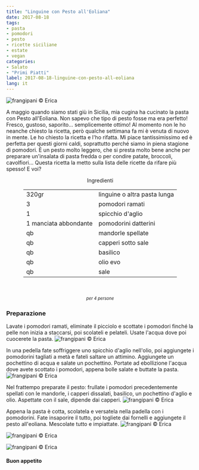 ```yaml
---
title: "Linguine con Pesto all'Eoliana"
date: 2017-08-18
tags:
- pasta
- pomodori
- pesto 
- ricette siciliane
- estate
- vegan
categories:
- Salato
- "Primi Piatti"
label: 2017-08-18-linguine-con-pesto-all-eoliana
lang: it
---
```

![](header.jpg "frangipani © Erica")

A maggio quando siamo stati giù in Sicilia, mia cugina ha cucinato la pasta con Pesto all'Eoliana. Non sapevo che tipo di pesto fosse ma era perfetto! Fresco, gustoso, saporito... semplicemente ottimo! Al momento non le ho neanche chiesto la ricetta, però qualche settimana fa mi è venuta di nuovo in mente. Le ho chiesto la ricetta e l'ho rifatta. Mi piace tantissimissimo ed è perfetta per questi giorni caldi, soprattutto perché siamo in piena stagione di pomodori. È un pesto molto leggero, che si presta molto bene anche per preparare un'insalata di pasta fredda o per condire patate, broccoli, cavolfiori... Questa ricetta la metto sulla lista delle ricette da rifare più spesso! E voi?

<div id="wrapper" style="text-align: center">
  <div id="yourdiv" style="display: inline-block;">
    <div class="ingredients">
      <div class="ingredients-title">Ingredienti</div>
      <table>
        <tbody>
          <tr>
            <td>320gr</td>
            <td>linguine o altra pasta lunga</td>
          </tr>
          <tr>
            <td>3</td>
            <td>pomodori ramati</td>
          </tr>
          <tr>
            <td>1</td>
            <td>spicchio d'aglio</td>
          </tr>
          <tr>
            <td>1 manciata abbondante</td>
            <td>pomodorini datterini</td>
          </tr>
          <tr>
            <td>qb</td>
            <td>mandorle spellate</td>
          </tr>
          <tr>
            <td>qb</td>
            <td>capperi sotto sale</td>
          </tr>
          <tr>
            <td>qb</td>
            <td>basilico</td>
          </tr>
          <tr>
            <td>qb</td>
            <td>olio evo</td>
          </tr>
          <tr>
            <td>qb</td>
            <td>sale</td>
          </tr>
        </tbody>
      </table>
      <br></br>
      <i class="pull-right" style="font-size: 80%;">per 4 persone</i>
    </div>
  </div>
</div>


<h3>
  <font color="grey">
    <i class="fa-solid fa-gears"></i>
  </font> Preparazione
</h3>

Lavate i pomodori ramati, eliminate il picciolo e scottate i pomodori finché la pelle non inizia a staccarsi, poi scolateli e pelateli. Usate l'acqua dove poi cuocerete la pasta.
![](pomodori.jpg "frangipani © Erica")

In una pedella fate soffriggere uno spicchio d'aglio nell'olio, poi aggiungete i pomodorini tagliati a metà e fateli saltare un attimino. Aggiungete un pochettino di acqua e salate un pochettino. Portate ad ebollizione l'acqua dove avete scottato i pomodori, appena bolle salate e buttate la pasta.
![](pomodorini.jpg "frangipani © Erica")

Nel frattempo preparate il pesto: frullate i pomodori precedentemente spellati con le mandorle, i capperi dissalati, basilico, un pochettino d'aglio e olio. Aspettate con il sale, dipende dai capperi.
![](pesto.jpg "frangipani © Erica")

Appena la pasta è cotta, scolatela e versatela nella padella con i pomodorini. Fate insaporire il tutto, poi togliete dai fornelli e aggiungete il pesto all'eoliana. Mescolate tutto e impiattate.
![](risultato1.jpg "frangipani © Erica")

![](risultato2.jpg "frangipani © Erica")

![](risultato3.jpg "frangipani © Erica")

<h4>Buon appetito
  <font color="red">
    <i class="fa-regular fa-face-smile"></i>
  </font>
</h4>
